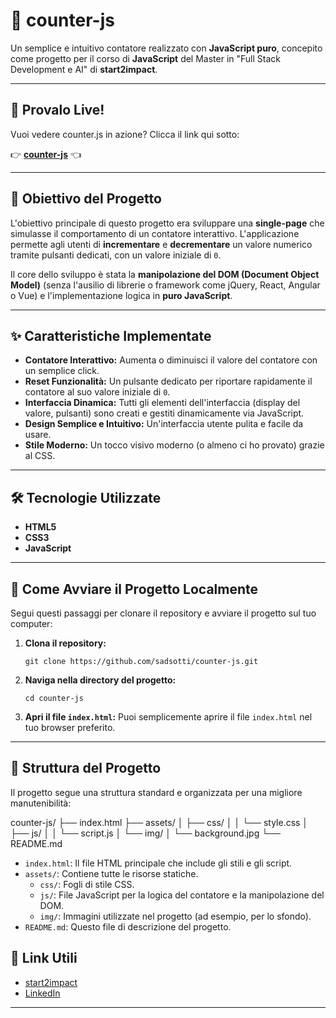 # 🚀 counter-js

Un semplice e intuitivo contatore realizzato con **JavaScript puro**, concepito come progetto per il corso di **JavaScript** del Master in "Full Stack Development e AI" di **start2impact**.

---

## 🔗 Provalo Live!

Vuoi vedere counter.js in azione? Clicca il link qui sotto:

👉 [**counter-js**](https://counter-js-s2i.netlify.app/) 👈

---

## 🎯 Obiettivo del Progetto

L'obiettivo principale di questo progetto era sviluppare una **single-page** che simulasse il comportamento di un contatore interattivo. L'applicazione permette agli utenti di **incrementare** e **decrementare** un valore numerico tramite pulsanti dedicati, con un valore iniziale di `0`.

Il core dello sviluppo è stata la **manipolazione del DOM (Document Object Model)** (senza l'ausilio di librerie o framework come jQuery, React, Angular o Vue) e l'implementazione logica in **puro JavaScript**.

---

## ✨ Caratteristiche Implementate

* **Contatore Interattivo:** Aumenta o diminuisci il valore del contatore con un semplice click.
* **Reset Funzionalità:** Un pulsante dedicato per riportare rapidamente il contatore al suo valore iniziale di `0`.
* **Interfaccia Dinamica:** Tutti gli elementi dell'interfaccia (display del valore, pulsanti) sono creati e gestiti dinamicamente via JavaScript.
* **Design Semplice e Intuitivo:** Un'interfaccia utente pulita e facile da usare.
* **Stile Moderno:** Un tocco visivo moderno (o almeno ci ho provato) grazie al CSS.

---

## 🛠️ Tecnologie Utilizzate

* **HTML5**
* **CSS3**
* **JavaScript**

---

## 🚀 Come Avviare il Progetto Localmente

Segui questi passaggi per clonare il repository e avviare il progetto sul tuo computer:

1.  **Clona il repository:**

    ```
    git clone https://github.com/sadsotti/counter-js.git
    ```

2.  **Naviga nella directory del progetto:**
    ```
    cd counter-js
    ```

3.  **Apri il file `index.html`:**
    Puoi semplicemente aprire il file `index.html` nel tuo browser preferito.

---

## 📂 Struttura del Progetto

Il progetto segue una struttura standard e organizzata per una migliore manutenibilità:

counter-js/
├── index.html
├── assets/
│   ├── css/
│   │   └── style.css
│   ├── js/
│   │   └── script.js
│   └── img/
│       └── background.jpg
└── README.md

* `index.html`: Il file HTML principale che include gli stili e gli script.
* `assets/`: Contiene tutte le risorse statiche.
    * `css/`: Fogli di stile CSS.
    * `js/`: File JavaScript per la logica del contatore e la manipolazione del DOM.
    * `img/`: Immagini utilizzate nel progetto (ad esempio, per lo sfondo).
* `README.md`: Questo file di descrizione del progetto.

## 🔗 Link Utili

* [start2impact](https://www.start2impact.it/)
* [LinkedIn](https://linkedin.com/in/lorenzo-sottile)
---